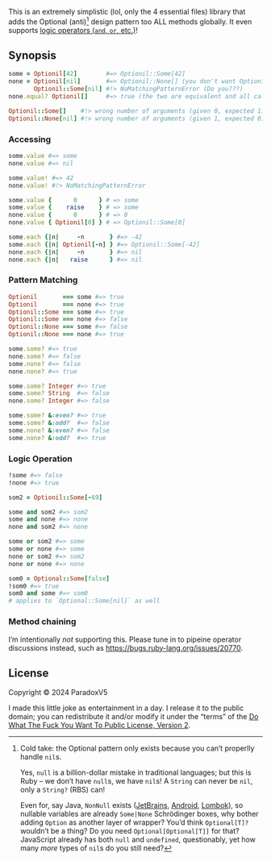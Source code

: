 This is an extremely simplistic (lol, only the 4 essential files) library that adds the Optional (anti)[^A] design pattern too ALL methods globally.
It even supports [logic operators (`and`, `or`, etc.)](#logic-operation)!


## Synopsis
```ruby
some = Optionil[42]        #=> Optionil::Some[42]
none = Optionil[nil]       #=> Optionil::None[] (you don't want Optionil::Some[nil], do you?…)
       Optionil::Some[nil] #!> NoMatchingPatternError (Do you???)
none.equal? Optionil[]     #=> true (the two are equivalent and all calls give the same constant)

Optionil::Some[]    #!> wrong number of arguments (given 0, expected 1) (ArgumentError)
Optionil::None[nil] #!> wrong number of arguments (given 1, expected 0) (ArgumentError)
```

### Accessing
```ruby
some.value #=> some
none.value #=> nil

some.value! #=> 42
none.value! #!> NoMatchingPatternError

some.value {      0      } # => some
some.value {    raise    } # => some
none.value {      0      } # => 0
none.value { Optionil[0] } # => Optionil::Some[0]

some.each {|n|     -n       } #=> -42
some.each {|n| Optionil[-n] } #=> Optionil::Some[-42]
none.each {|n|     -n       } #=> nil
none.each {|n|   raise      } #=> nil
```

### Pattern Matching
```ruby
Optionil       === some #=> true
Optionil       === none #=> true
Optionil::Some === some #=> true
Optionil::Some === none #=> false
Optionil::None === some #=> false
Optionil::None === none #=> true

some.some? #=> true
none.some? #=> false
some.none? #=> false
none.none? #=> true

some.some? Integer #=> true
some.some? String  #=> false
none.some? Integer #=> false

some.some? &:even? #=> true
some.some? &:odd?  #=> false
some.none? &:even? #=> false
some.none? &:odd?  #=> true
```

### Logic Operation
```ruby
!some #=> false
!none #=> true

som2 = Optionil::Some[-69]

some and som2 #=> som2
some and none #=> none
none and som2 #=> none

some or som2 #=> some
some or none #=> some
none or som2 #=> som2
none or none #=> none

som0 = Optional::Some[false]
!som0 #=> true
som0 and some #=> som0
# applies to `Optional::Some[nil]` as well
```

### Method chaining
I’m intentionally *not* supporting this.
Please tune in to pipeine operator discussions instead, such as https://bugs.ruby-lang.org/issues/20770.


## License
Copyright © 2024 ParadoxV5

I made this little joke as entertainment in a day.
I release it to the public domain; you can redistribute it and/or modify it under the “terms” of the
[Do What The Fuck You Want To Public License, Version 2](http://www.wtfpl.net/).

[^A]: Cold take: the Optional pattern only exists because you can’t properlly handle `nil`s.
    
    Yes, `null` is a billion-dollar mistake in traditional languages; but this is Ruby – we don’t have `null`s, we have `nil`s!
    A `String` can never be `nil`, only a `String?` (RBS) can!
    
    Even for, say Java, `NonNull` exists
    ([JetBrains](https://www.jetbrains.com/help/idea/annotating-source-code.html#nullability-annotations),
    [Android](https://developer.android.com/reference/androidx/annotation/NonNull),
    [Lombok](https://projectlombok.org/features/NonNull)),
    so nullable variables are already `Some|None` Schrödinger boxes, why bother adding `Option` as another layer of wrapper?
    You’d think `Optional[T]?` wouldn’t be a thing? Do you need `Optional[Optional[T]]` for that?
    JavaScript already has both `null` and `undefined`, questionably, yet how many *more* types of `nil`s do you still need?
